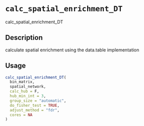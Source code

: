# `calc_spatial_enrichment_DT`

calc_spatial_enrichment_DT


## Description

calculate spatial enrichment using the data.table implementation


## Usage

```r
calc_spatial_enrichment_DT(
  bin_matrix,
  spatial_network,
  calc_hub = F,
  hub_min_int = 3,
  group_size = "automatic",
  do_fisher_test = TRUE,
  adjust_method = "fdr",
  cores = NA
)
```


